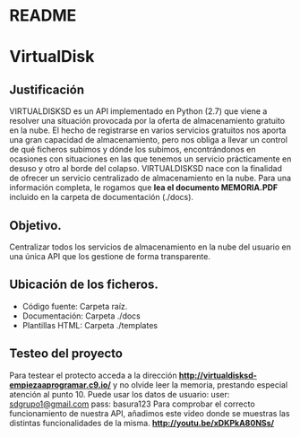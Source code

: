 # README #

# VirtualDisk #

## Justificación ##

VIRTUALDISKSD es un API implementado en Python (2.7) que viene a resolver una situación provocada por la oferta de almacenamiento gratuito en la nube. El hecho de registrarse en varios servicios gratuitos nos aporta una gran capacidad de almacenamiento, pero nos obliga a llevar un control de qué ficheros subimos y dónde los subimos, encontrándonos en ocasiones con situaciones en las que tenemos un servicio prácticamente en desuso y otro al borde del colapso. VIRTUALDISKSD nace con la finalidad de ofrecer un servicio centralizado de almacenamiento en la nube.
Para una información completa, le rogamos que **lea el documento MEMORIA.PDF** incluido en la carpeta de documentación (./docs).

## Objetivo. ##

Centralizar todos los servicios de almacenamiento en la nube del usuario en una única API que los gestione de forma transparente. 

## Ubicación de los ficheros. ##

* Código fuente: Carpeta raíz.
* Documentación: Carpeta ./docs
* Plantillas HTML: Carpeta ./templates

## Testeo del proyecto ##

Para testear el protecto acceda a la dirección **http://virtualdisksd-empiezaaprogramar.c9.io/** y no olvide leer la memoria, prestando especial atención al punto 10.
Puede usar los datos de usuario: 
 user: sdgrupo1@gmail.com
 pass: basura123
Para comprobar el correcto funcionamiento de nuestra API, añadimos este video donde se muestras las distintas funcionalidades de la misma. **http://youtu.be/xDKPkA80NSs/**

